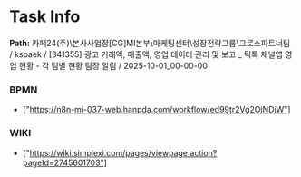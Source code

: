 # Task Info

**Path:** 카페24(주)\본사사업장\[CG]MI본부\마케팅센터\성장전략그룹\그로스파트너팀 / ksbaek / [341355] 광고 거래액, 매출액, 영업 데이터 관리 및 보고 _ 틱톡 채널앱 영업 현황 - 각 팀별 현황 팀장 알림 / 2025-10-01_00-00-00

### BPMN
- ["https://n8n-mi-037-web.hanpda.com/workflow/ed99tr2Vg2OjNDiW"]

### WIKI
- ["https://wiki.simplexi.com/pages/viewpage.action?pageId=2745601703"]

